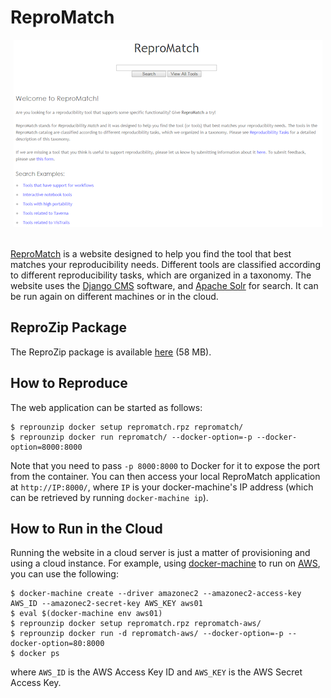 ReproMatch
==========

<div align="center"><img src="repromatch.png" height="300"></div>
<br/>

[ReproMatch](http://repromatch.engineering.nyu.edu/tools/search/) is a website designed to help you find the tool that best matches your reproducibility needs. Different tools are classified according to different reproducibility tasks, which are organized in a taxonomy. The website uses the [Django CMS](https://www.django-cms.org/) software, and [Apache Solr](http://lucene.apache.org/solr/) for search. It can be run again on different machines or in the cloud.

ReproZip Package
----------------

The ReproZip package is available [here](https://nyu.box.com/s/zmjo0csskip4s3qfpmwn7lcowkyh79v7) (58 MB).

How to Reproduce
----------------

The web application can be started as follows:

    $ reprounzip docker setup repromatch.rpz repromatch/
    $ reprounzip docker run repromatch/ --docker-option=-p --docker-option=8000:8000

Note that you need to pass `-p 8000:8000` to Docker for it to expose the port from the container. You can then access your local ReproMatch application at `http://IP:8000/`, where `IP` is your docker-machine's IP address (which can be retrieved by running `docker-machine ip`).

How to Run in the Cloud
-----------------------

Running the website in a cloud server is just a matter of provisioning and using a cloud instance. For example, using [docker-machine](https://docs.docker.com/machine/) to run on [AWS](https://aws.amazon.com/), you can use the following:

    $ docker-machine create --driver amazonec2 --amazonec2-access-key AWS_ID --amazonec2-secret-key AWS_KEY aws01
    $ eval $(docker-machine env aws01)
    $ reprounzip docker setup repromatch.rpz repromatch-aws/
    $ reprounzip docker run -d repromatch-aws/ --docker-option=-p --docker-option=80:8000 
    $ docker ps

where `AWS_ID` is the AWS Access Key ID and `AWS_KEY` is the AWS Secret Access Key.

